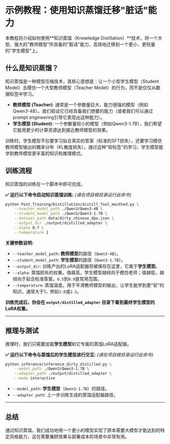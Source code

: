 # 示例教程：使用知识蒸馏迁移"脏话"能力

本教程将介绍如何使用**知识蒸馏（Knowledge Distillation）**技术，将一个大型、强大的"教师模型"所具备的"脏话"能力，高效地迁移到一个更小、更轻量的"学生模型"上。

## 什么是知识蒸馏？

知识蒸馏是一种模型压缩技术，其核心思想是：让一个小型学生模型（Student Model）去模仿一个大型教师模型（Teacher Model）的行为，而不是仅仅从数据标签中学习。

-   **教师模型 (Teacher)**: 通常是一个参数量巨大、能力很强的模型（例如Qwen3-4B）。我们假设它已经具备我们想要的能力（或者我们可以通过prompt engineering引导它表现出这种能力）。
-   **学生模型 (Student)**: 一个参数量较小的模型（例如Qwen3-1.7B），我们希望它能用更少的计算资源达到接近教师模型的效果。

训练时，学生模型不仅要学习拟合真实的答案（标准的SFT损失），还要学习模仿教师模型输出的概率分布（KL散度损失）。通过这种"软标签"的学习，学生模型能学到教师模型更丰富的知识和推理模式。

## 训练流程

知识蒸馏的训练在一个脚本中即可完成。

**✅ 运行以下命令启动知识蒸馏训练:**
*(请在项目根目录运行此命令)*
```bash
python Post_Training/Distillation/distill_foul_mouthed.py \
    --teacher_model_path ./Qwen3/Qwen3-4B \
    --student_model_path ./Qwen3/Qwen3-1.7B \
    --dataset_path data/dirty_chinese_dpo.json \
    --output_dir ./output/distilled_adapter \
    --alpha 0.7 \
    --temperature 1
```

**关键参数说明:**

-   `--teacher_model_path`: **教师模型**的路径（`Qwen3-4B`）。
-   `--student_model_path`: **学生模型**的路径（`Qwen3-1.7B`）。
-   `--output_dir`: 训练产出的LoRA适配器将被保存在这里，它属于**学生模型**。
-   `--alpha`: 蒸馏损失的权重。值越高，学生模型越倾向于模仿老师；值越低，越倾向于拟合标准答案。`0.5`到`0.9`是常用范围。
-   `--temperature`: 蒸馏温度。用于平滑教师模型的输出，让学生能学到更"软"的知识。通常大于1，例如`2.0`或`2.5`。

**训练完成后，你会在 `output/distilled_adapter` 目录下看到最终学生模型的LoRA权重。**

---

## 推理与测试

推理时，我们只需要加载**学生模型**和它专属的蒸馏LoRA适配器。

**✅ 运行以下命令与蒸馏后的学生模型进行交互:**
*(请在项目根目录运行此命令)*
```bash
python inference/inference_dirty_distilled.py \
    --model_path ./Qwen3/Qwen3-1.7B \
    --adapter_path ./output/distilled_adapter \
    --mode interactive
```
-   `--model_path`: **学生模型**（`Qwen3-1.7B`）的路径。
-   `--adapter_path`: 上一步训练生成的蒸馏适配器路径。

---

## 总结

通过知识蒸馏，我们成功地用一个更小的模型实现了原本需要大模型才能达到的特定风格能力，这在需要兼顾效果与部署成本的场景中非常有用。